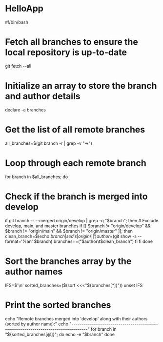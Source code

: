 # HelloApp

#!/bin/bash

# Fetch all branches to ensure the local repository is up-to-date
git fetch --all

# Initialize an array to store the branch and author details
declare -a branches

# Get the list of all remote branches
all_branches=$(git branch -r | grep -v "\->")

# Loop through each remote branch
for branch in $all_branches; do
  # Check if the branch is merged into develop
  if git branch -r --merged origin/develop | grep -q "$branch"; then
    # Exclude develop, main, and master branches
    if [[ $branch != "origin/develop" && $branch != "origin/main" && $branch != "origin/master" ]]; then
      clean_branch=$(echo $branch | sed 's|origin/||')
      author=$(git show -s --format='%an' $branch)
      branches+=("$author\t$clean_branch")
    fi
  fi
done

# Sort the branches array by the author names
IFS=$'\n' sorted_branches=($(sort <<<"${branches[*]}"))
unset IFS

# Print the sorted branches
echo "Remote branches merged into 'develop' along with their authors (sorted by author name):"
echo "--------------------------------------------------------------------------------------"
for branch in "${sorted_branches[@]}"; do
  echo -e "$branch"
done
